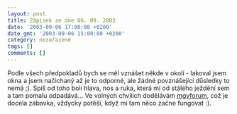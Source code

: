 ```yaml
---
layout: post
title: Zápisek ze dne 06. 09. 2003
date: '2003-09-06 17:00:00 +0200'
date_gmt: '2003-09-06 15:00:00 +0200'
category: nezařazené
tags: []
comments: []
---
```

<p>Podle všech předpokladů bych se měl vznášet někde v okolí - lakoval jsem okna a jsem načichaný až je to odporné,  ale žádné povznášející důsledky to nemá ;). Spíš od toho bolí hlava, nos a ruka, která mi od stálého  ježdění sem a tam pomalu odpadává...  Ve volných chvílích dodělávám <a href="http://www.mgvforum.wz.cz" target="_blank">mgvforum</a>, což je docela zábavka,  vždycky potěší, když mi tam něco začne fungovat :).</p>
